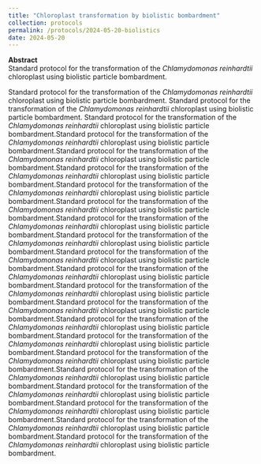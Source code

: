 ```yaml
---
title: "Chloroplast transformation by biolistic bombardment"
collection: protocols
permalink: /protocols/2024-05-20-biolistics
date: 2024-05-20
---
```


**Abstract**<br>
Standard protocol for the transformation of the *Chlamydomonas reinhardtii* chloroplast using biolistic particle bombardment.

Standard protocol for the transformation of the *Chlamydomonas reinhardtii* chloroplast using biolistic particle bombardment.
Standard protocol for the transformation of the *Chlamydomonas reinhardtii* chloroplast using biolistic particle bombardment.
Standard protocol for the transformation of the *Chlamydomonas reinhardtii* chloroplast using biolistic particle bombardment.Standard protocol for the transformation of the *Chlamydomonas reinhardtii* chloroplast using biolistic particle bombardment.Standard protocol for the transformation of the *Chlamydomonas reinhardtii* chloroplast using biolistic particle bombardment.Standard protocol for the transformation of the *Chlamydomonas reinhardtii* chloroplast using biolistic particle bombardment.Standard protocol for the transformation of the *Chlamydomonas reinhardtii* chloroplast using biolistic particle bombardment.Standard protocol for the transformation of the *Chlamydomonas reinhardtii* chloroplast using biolistic particle bombardment.Standard protocol for the transformation of the *Chlamydomonas reinhardtii* chloroplast using biolistic particle bombardment.Standard protocol for the transformation of the *Chlamydomonas reinhardtii* chloroplast using biolistic particle bombardment.Standard protocol for the transformation of the *Chlamydomonas reinhardtii* chloroplast using biolistic particle bombardment.Standard protocol for the transformation of the *Chlamydomonas reinhardtii* chloroplast using biolistic particle bombardment.Standard protocol for the transformation of the *Chlamydomonas reinhardtii* chloroplast using biolistic particle bombardment.Standard protocol for the transformation of the *Chlamydomonas reinhardtii* chloroplast using biolistic particle bombardment.Standard protocol for the transformation of the *Chlamydomonas reinhardtii* chloroplast using biolistic particle bombardment.Standard protocol for the transformation of the *Chlamydomonas reinhardtii* chloroplast using biolistic particle bombardment.Standard protocol for the transformation of the *Chlamydomonas reinhardtii* chloroplast using biolistic particle bombardment.Standard protocol for the transformation of the *Chlamydomonas reinhardtii* chloroplast using biolistic particle bombardment.Standard protocol for the transformation of the *Chlamydomonas reinhardtii* chloroplast using biolistic particle bombardment.Standard protocol for the transformation of the *Chlamydomonas reinhardtii* chloroplast using biolistic particle bombardment.Standard protocol for the transformation of the *Chlamydomonas reinhardtii* chloroplast using biolistic particle bombardment.Standard protocol for the transformation of the *Chlamydomonas reinhardtii* chloroplast using biolistic particle bombardment.